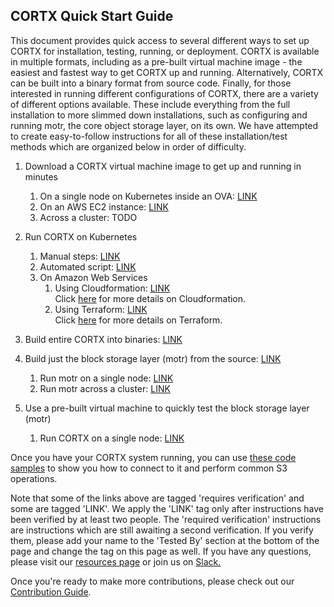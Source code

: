  ## CORTX Quick Start Guide
 
This document provides quick access to several different ways to set up CORTX for installation, testing, running, or deployment. CORTX is available in multiple formats, including as a pre-built virtual machine image - the easiest and fastest way to get CORTX up and running. Alternatively, CORTX can be built into a binary format from source code.  Finally, for those interested in running different configurations of CORTX, there are a variety of different options available. These include everything from the full installation to more slimmed down installations, such as configuring and running motr, the core object storage layer, on its own.  We have attempted to create easy-to-follow instructions for all of these installation/test methods which are organized below in order of difficulty.
 
1. Download a CORTX virtual machine image to get up and running in minutes

    1. On a single node on Kubernetes inside an OVA: [LINK](doc/ova/2.0.0/PI-7/CORTX_on_Open_Virtual_Appliance_PI-7.rst)
    1. On an AWS EC2 instance: [LINK](doc/integrations/AWS_EC2/README.md)
    1. Across a cluster: TODO 
1. Run CORTX on Kubernetes
    1. Manual steps: [LINK](https://github.com/Seagate/cortx-k8s/blob/integration/README.md)
    2. Automated script: [LINK](https://github.com/Seagate/cortx-re/blob/main/solutions/community-deploy/CORTX-Deployment.md)
    3. On Amazon Web Services 
        1. Using Cloudformation: [LINK](https://github.com/Seagate/cortx-k8s/blob/main/doc/cortx-aws-k8s-installation.md)  
           Click [here](https://aws.amazon.com/cloudformation/) for more details on Cloudformation.
        3. Using Terraform: [LINK](https://github.com/Seagate/cortx-re/blob/main/solutions/community-deploy/cloud/AWS/README.md)  
           Click [here](https://www.terraform.io/) for more details on Terraform.
1. Build entire CORTX into binaries: [LINK](./doc/community-build/docker/cortx-all/README.md)
1. Build just the block storage layer (motr) from the source: [LINK](https://github.com/Seagate/cortx-motr/blob/main/doc/Quick-Start-Guide.rst)
    1. Run motr on a single node: [LINK](https://github.com/Seagate/cortx-motr/blob/main/doc/Quick-Start-Guide.rst)
    1. Run motr across a cluster: [LINK](https://github.com/Seagate/cortx-motr/blob/main/doc/Running_Motr_Across_a_Cluster.md)
1. Use a pre-built virtual machine to quickly test the block storage layer (motr)
    1. Run CORTX on a single node: [LINK](https://github.com/Seagate/cortx-motr/releases/tag/ova-centos79)

Once you have your CORTX system running, you can use [these code samples](cortx-s3samplecode) to show you how to connect to it and perform common S3 operations.

Note that some of the links above are tagged 'requires verification' and some are tagged 'LINK'.  We apply the 'LINK' tag only after instructions have been verified by at least two people.  The 'required verification' instructions are instructions which are still awaiting a second verification.  If you verify them, please add your name to the 'Tested By' section at the bottom of the page and change the tag on this page as well. If you have any questions, please visit our [resources page](https://github.com/Seagate/cortx/blob/main/SUPPORT.md) or join us on [Slack.](https://cortx.link/slack_invite)
    
Once you're ready to make more contributions, please check out our [Contribution Guide](CONTRIBUTING.md). 



